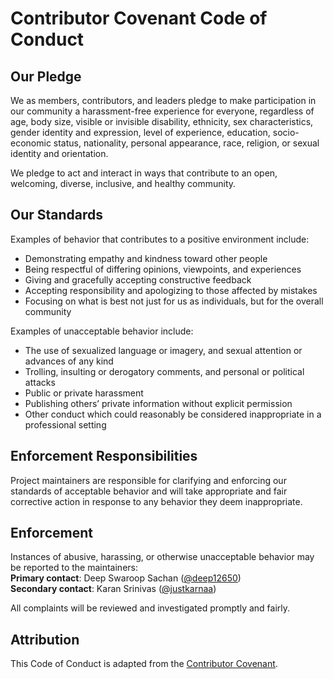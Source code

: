# Contributor Covenant Code of Conduct

## Our Pledge
We as members, contributors, and leaders pledge to make participation in our community a harassment-free experience for everyone, regardless of age, body size, visible or invisible disability, ethnicity, sex characteristics, gender identity and expression, level of experience, education, socio-economic status, nationality, personal appearance, race, religion, or sexual identity and orientation.

We pledge to act and interact in ways that contribute to an open, welcoming, diverse, inclusive, and healthy community.

## Our Standards
Examples of behavior that contributes to a positive environment include:
- Demonstrating empathy and kindness toward other people
- Being respectful of differing opinions, viewpoints, and experiences
- Giving and gracefully accepting constructive feedback
- Accepting responsibility and apologizing to those affected by mistakes
- Focusing on what is best not just for us as individuals, but for the overall community

Examples of unacceptable behavior include:
- The use of sexualized language or imagery, and sexual attention or advances of any kind
- Trolling, insulting or derogatory comments, and personal or political attacks
- Public or private harassment
- Publishing others’ private information without explicit permission
- Other conduct which could reasonably be considered inappropriate in a professional setting

## Enforcement Responsibilities
Project maintainers are responsible for clarifying and enforcing our standards of acceptable behavior and will take appropriate and fair corrective action in response to any behavior they deem inappropriate.

## Enforcement
Instances of abusive, harassing, or otherwise unacceptable behavior may be reported to the maintainers:  
**Primary contact**: Deep Swaroop Sachan ([@deep12650](https://github.com/deep12650))  
**Secondary contact**: Karan Srinivas ([@justkarnaa](https://github.com/justkarnaa))  

All complaints will be reviewed and investigated promptly and fairly.

## Attribution
This Code of Conduct is adapted from the [Contributor Covenant](https://www.contributor-covenant.org/version/2/1/code_of_conduct).

